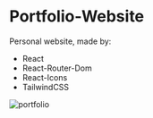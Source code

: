 # Portfolio-Website
Personal website, made by:
 <ul>
   <li>React</li>
   <li>React-Router-Dom</li>
   <li>React-Icons</li>
   <li>TailwindCSS</li>
 </ul>

![portfolio](https://user-images.githubusercontent.com/92905923/198888163-a74e5eba-7994-49ce-84c9-d30389558d1c.png)
